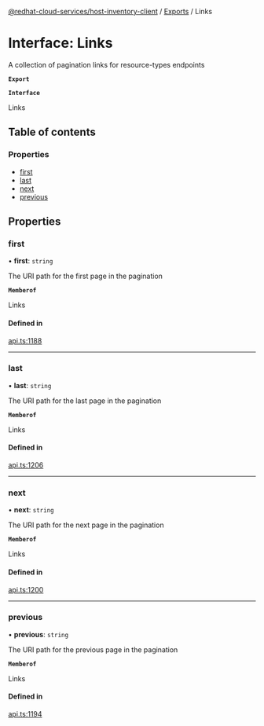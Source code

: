 [@redhat-cloud-services/host-inventory-client](../README.md) / [Exports](../modules.md) / Links

# Interface: Links

A collection of pagination links for resource-types endpoints

**`Export`**

**`Interface`**

Links

## Table of contents

### Properties

- [first](Links.md#first)
- [last](Links.md#last)
- [next](Links.md#next)
- [previous](Links.md#previous)

## Properties

### first

• **first**: `string`

The URI path for the first page in the pagination

**`Memberof`**

Links

#### Defined in

[api.ts:1188](https://github.com/RedHatInsights/javascript-clients/blob/master/packages/host-inventory/api.ts#L1188)

___

### last

• **last**: `string`

The URI path for the last page in the pagination

**`Memberof`**

Links

#### Defined in

[api.ts:1206](https://github.com/RedHatInsights/javascript-clients/blob/master/packages/host-inventory/api.ts#L1206)

___

### next

• **next**: `string`

The URI path for the next page in the pagination

**`Memberof`**

Links

#### Defined in

[api.ts:1200](https://github.com/RedHatInsights/javascript-clients/blob/master/packages/host-inventory/api.ts#L1200)

___

### previous

• **previous**: `string`

The URI path for the previous page in the pagination

**`Memberof`**

Links

#### Defined in

[api.ts:1194](https://github.com/RedHatInsights/javascript-clients/blob/master/packages/host-inventory/api.ts#L1194)
